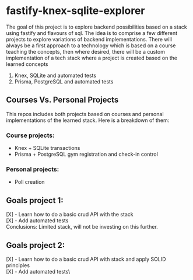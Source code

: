 # fastify-knex-sqlite-explorer
The goal of this project is to explore backend possibilities based on a stack using fastify and flavours of sql.
The idea is to comprise a few different projects to explore variations of backend implementations. There will always be a first approach to a technology which is based on a course teaching the concepts, then where desired, there will be a custom implementation of a tech stack where a project is created based on the learned concepts
1. Knex, SQLite and automated tests
2. Prisma, PostgreSQL and automated tests

## Courses Vs. Personal Projects
This repos includes both projects based on courses and personal implementations of the learned stack. Here is a breakdown of them:

### Course projects:
- Knex + SQLite transactions
- Prisma + PostgreSQL gym registration and check-in control

### Personal projects:
- Poll creation

## Goals project 1:
[X] - Learn how to do a basic crud API with the stack\
[X] - Add automated tests\
Conclusions: Limited stack, will not be investing on this further.

## Goals project 2:
[X] - Learn how to do a basic crud API with stack and apply SOLID principles\
[X] - Add automated tests\
